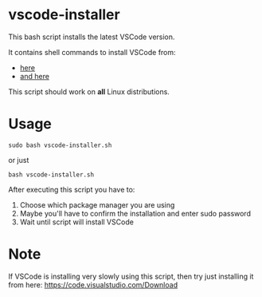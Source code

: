 # vscode-installer

This bash script installs the latest VSCode version.

It contains shell commands to install VSCode from:
- [here](https://code.visualstudio.com/docs/setup/linux)
- [and here](https://linuxhint.com/install_visual_studio_code_arch_linux/)

This script should work on **all** Linux distributions.

# Usage
```
sudo bash vscode-installer.sh
```
or just
```
bash vscode-installer.sh
```
After executing this script you have to:
1. Choose which package manager you are using
2. Maybe you'll have to confirm the installation and enter sudo password
3. Wait until script will install VSCode

# Note
If VSCode is installing very slowly using this script, then try just installing it from here:
https://code.visualstudio.com/Download
